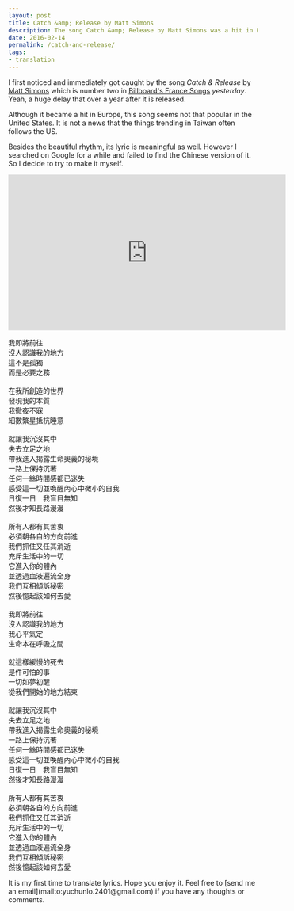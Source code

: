 ```yaml
---
layout: post
title: Catch &amp; Release by Matt Simons
description: The song Catch &amp; Release by Matt Simons was a hit in Europe. Here is my Chinese version of the lyrics to share with you.
date: 2016-02-14
permalink: /catch-and-release/
tags:
- translation
---
```


I first noticed and immediately got caught by the song *Catch &amp; Release* by [Matt Simons](http://mattsimonsmusic.com/) which is number two in [Billboard's France Songs](http://www.billboard.com/charts/france-songs) *yesterday*. Yeah, a huge delay that over a year after it is released.

Although it became a hit in Europe, this song seems not that popular in the United States. It is not a news that the things trending in Taiwan often follows the US.

Besides the beautiful rhythm, its lyric is meaningful as well. However I searched on Google for a while and failed to find the Chinese version of it. So I decide to try to make it myself.

<p><div class="video-container"><iframe width="560" height="315" src="https://www.youtube.com/embed/Rip0bX2qrIs" frameborder="0" allowfullscreen></iframe></div></p>
<p>
    我即將前往<br>
    沒人認識我的地方<br>
    這不是孤獨<br>
    而是必要之務<br>
<br>
    在我所創造的世界<br>
    發現我的本質<br>
    我徹夜不寐<br>
    細數繁星抵抗睡意<br>
<br>
    就讓我沉沒其中<br>
    失去立足之地<br>
    帶我進入揭露生命奧義的秘境<br>
    一路上保持沉著<br>
    任何一絲時間感都已迷失<br>
    感受這一切並喚醒內心中微小的自我<br>
    日復一日　我盲目無知<br>
    然後才知長路漫漫<br>
<br>
    所有人都有其苦衷<br>
    必須朝各自的方向前進<br>
    我們抓住又任其消逝<br>
    充斥生活中的一切<br>
    它進入你的體內<br>
    並透過血液遍流全身<br>
    我們互相傾訴秘密<br>
    然後憶起該如何去愛<br>
<br>
    我即將前往<br>
    沒人認識我的地方<br>
    我心平氣定<br>
    生命本在呼吸之間<br>
<br>
    就這樣緩慢的死去<br>
    是件可怕的事<br>
    一切如夢初醒<br>
    從我們開始的地方結束<br>
<br>
    就讓我沉沒其中<br>
    失去立足之地<br>
    帶我進入揭露生命奧義的秘境<br>
    一路上保持沉著<br>
    任何一絲時間感都已迷失<br>
    感受這一切並喚醒內心中微小的自我<br>
    日復一日　我盲目無知<br>
    然後才知長路漫漫<br>
<br>
    所有人都有其苦衷<br>
    必須朝各自的方向前進<br>
    我們抓住又任其消逝<br>
    充斥生活中的一切<br>
    它進入你的體內<br>
    並透過血液遍流全身<br>
    我們互相傾訴秘密<br>
    然後憶起該如何去愛<br>
</p>
It is my first time to translate lyrics. Hope you enjoy it. Feel free to [send me an email](mailto:yuchunlo.2401@gmail.com) if you have any thoughts or comments.
